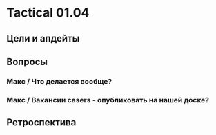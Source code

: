 # Tactical 01.04

## Цели и апдейты

## Вопросы

### Макс / Что делается вообще?

### Макс / Вакансии casers - опубликовать на нашей доске?



## Ретроспектива

